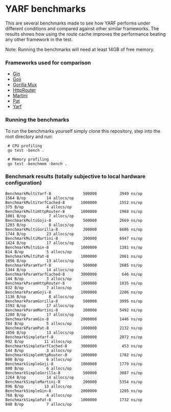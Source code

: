 # YARF benchmarks

This are several benchmarks made to see how YARF performs under different conditions and compared against other similar frameworks. 
The results shows how using the route cache improves the performance beating any other framework in the test.

Note: Running the benchmarks will need at least 14GB of free memory.

### Frameworks used for comparison 

- [Gin](https://github.com/gin-gonic/gin)
- [Goji](https://github.com/zenazn/goji)
- [Gorilla Mux](https://github.com/gorilla/mux)
- [HttpRouter](https://github.com/julienschmidt/httprouter)
- [Martini](https://github.com/go-martini/martini)
- [Pat](https://github.com/bmizerany/pat)
- [Yarf](https://github.com/yarf-framework/yarf)


### Running the benchmarks

To run the benchmarks yourself simply clone this repository, step into the root directory and run:

```
 # CPU profiling
 go test -bench .

 # Memory profiling
 go test -benchmem -bench .
```


### Benchmark results (totally subjective to local hardware configuration)

```
BenchmarkMultiYarf-8              500000          3949 ns/op        1564 B/op         14 allocs/op
BenchmarkMultiYarfCached-8       1000000          1552 ns/op         375 B/op          4 allocs/op
BenchmarkMultiHttpRouter-8       1000000          1968 ns/op        1001 B/op          7 allocs/op
BenchmarkMultiGoji-8              500000          2669 ns/op        1203 B/op          8 allocs/op
BenchmarkMultiGorilla-8           200000          6686 ns/op        1744 B/op         23 allocs/op
BenchmarkMultiMartini-8           200000          6947 ns/op        1424 B/op         17 allocs/op
BenchmarkMultiGin-8              1000000          1381 ns/op         814 B/op          5 allocs/op
BenchmarkMultiPat-8              1000000          2061 ns/op        1056 B/op         13 allocs/op
BenchmarkParamYarf-8              500000          2685 ns/op        1344 B/op         14 allocs/op
BenchmarkParamYarfCached-8       3000000           646 ns/op         144 B/op          3 allocs/op
BenchmarkParamHttpRouter-8       1000000          1835 ns/op         832 B/op          7 allocs/op
BenchmarkParamGoji-8             1000000          2206 ns/op        1136 B/op          8 allocs/op
BenchmarkParamGorilla-8           500000          3995 ns/op        1592 B/op         17 allocs/op
BenchmarkParamMartini-8           200000          5492 ns/op        1280 B/op         17 allocs/op
BenchmarkParamGin-8              2000000          1446 ns/op         784 B/op          5 allocs/op
BenchmarkParamPat-8              1000000          2132 ns/op        1056 B/op         13 allocs/op
BenchmarkSimpleYarf-8            1000000          2072 ns/op         992 B/op         11 allocs/op
BenchmarkSimpleYarfCached-8      3000000           453 ns/op         144 B/op          3 allocs/op
BenchmarkSimpleHttpRouter-8      1000000          1702 ns/op         800 B/op          6 allocs/op
BenchmarkSimpleGoji-8            1000000          1779 ns/op         800 B/op          6 allocs/op
BenchmarkSimpleGorilla-8          500000          3087 ns/op        1264 B/op         14 allocs/op
BenchmarkSimpleMartini-8          200000          5354 ns/op         896 B/op         13 allocs/op
BenchmarkSimpleGin-8             2000000          1205 ns/op         768 B/op          4 allocs/op
BenchmarkSimplePat-8             1000000          1732 ns/op         848 B/op          7 allocs/op
```
